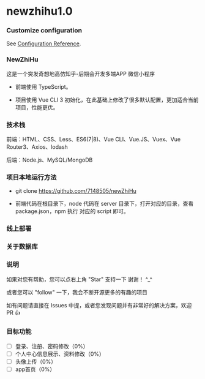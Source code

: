 # newzhihu1.0

### Customize configuration
See [Configuration Reference](https://cli.vuejs.org/config/).
### NewZhiHu
这是一个突发奇想地高仿知乎-后期会开发多端APP 微信小程序

- 前端使用 TypeScript。

- 项目使用 Vue CLI 3 初始化，在此基础上修改了很多默认配置，更加适合当前项目，性能更优。

### 技术栈

前端：HTML、CSS、Less、ES6(7|8)、Vue CLI、Vue.JS、Vuex、Vue Router3、Axios、lodash

后端：Node.js、MySQL/MongoDB

### 项目本地运行方法

 - git clone https://github.com/7148505/newZhiHu

 - 前端代码在根目录下，node 代码在 server 目录下，打开对应的目录，查看 package.json，npm 执行 对应的 script 即可。

### 线上部署


### 关于数据库



### 说明

如果对您有帮助，您可以点右上角 "Star" 支持一下 谢谢！ ^_^

或者您可以 "follow" 一下，我会不断开源更多的有趣的项目

如有问题请直接在 Issues 中提，或者您发现问题并有非常好的解决方案，欢迎 PR 👍

### 目标功能

- [ ] 登录、注册、密码修改（0%）
- [ ] 个人中心信息展示、资料修改（0%）
- [ ] 头像上传（0%）
- [ ] app首页（0%）
